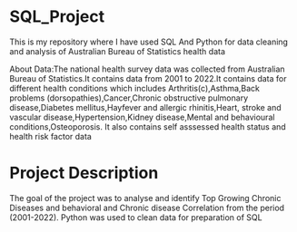 # SQL_Project
This is my repository where I have used SQL And Python for data cleaning and analysis of Australian Bureau of Statistics health data

About Data:The national health survey  data was collected from Australian Bureau of Statistics.It contains data from  2001 to 2022.It contains data for different health conditions which includes Arthritis(c),Asthma,Back problems (dorsopathies),Cancer,Chronic obstructive pulmonary disease,Diabetes mellitus,Hayfever and allergic rhinitis,Heart, stroke and vascular disease,Hypertension,Kidney disease,Mental and behavioural conditions,Osteoporosis.
It also contains self asssessed health status and health risk factor data

# Project Description
The goal of the project was to analyse and identify Top Growing Chronic Diseases and behavioral and Chronic disease Correlation from the period (2001-2022).
Python was used to clean data for preparation of SQL



